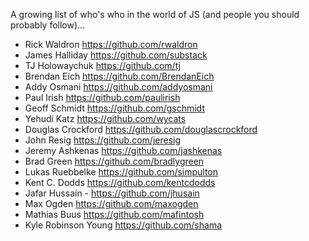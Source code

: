 A growing list of who's who in the world of JS (and people you should probably follow)...

- Rick Waldron https://github.com/rwaldron
- James Halliday https://github.com/substack
- TJ Holowaychuk https://github.com/tj
- Brendan Eich https://github.com/BrendanEich
- Addy Osmani https://github.com/addyosmani
- Paul Irish https://github.com/paulirish
- Geoff Schmidt https://github.com/gschmidt
- Yehudi Katz https://github.com/wycats
- Douglas Crockford https://github.com/douglascrockford
- John Resig https://github.com/jeresig
- Jeremy Ashkenas https://github.com/jashkenas
- Brad Green https://github.com/bradlygreen
- Lukas Ruebbelke https://github.com/simpulton
- Kent C. Dodds https://github.com/kentcdodds
- Jafar Hussain - https://github.com/jhusain
- Max Ogden https://github.com/maxogden
- Mathias Buus https://github.com/mafintosh
- Kyle Robinson Young https://github.com/shama